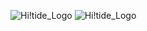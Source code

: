 ![Hi!tide_Logo](/assets/images/function_image_1024x500.png)
<img src="/assets/images/function_image_1024x500.png" alt="Hi!tide_Logo" class="inline"/>
